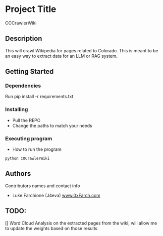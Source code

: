 # Project Title

COCrawlerWiki

## Description

This will crawl Wikipedia for pages related to Colorado. This is meant to be an easy way to extract data for an LLM or RAG system. 

## Getting Started

### Dependencies
Run pip install -r requirements.txt

### Installing

* Pull the REPO
* Change the paths to match your needs

### Executing program

* How to run the program
```
python COCrawlerWiki
```
## Authors

Contributors names and contact info
- Luke Farchione (J4eva) www.0xFarch.com

## TODO: 
[] Word Cloud Analysis on the extracted pages from the wiki, will allow me to update the weights based on those results.
